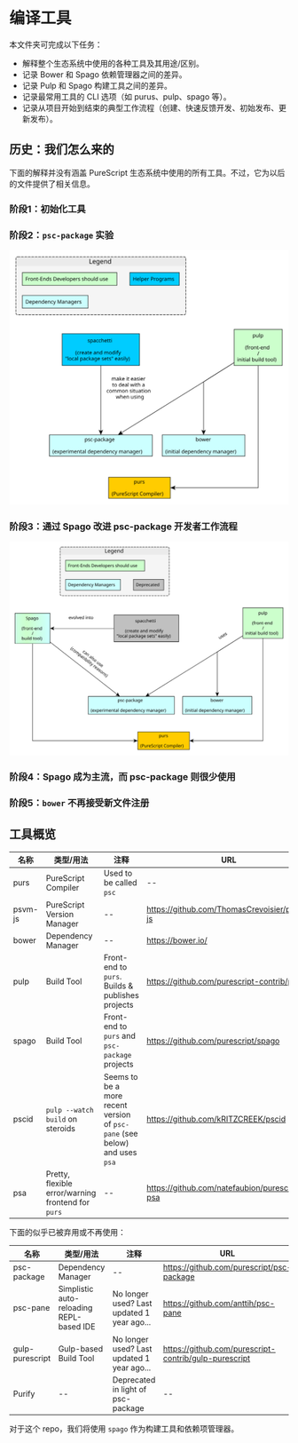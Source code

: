 # 编译工具

本文件夹可完成以下任务：

- 解释整个生态系统中使用的各种工具及其用途/区别。
- 记录 Bower 和 Spago 依赖管理器之间的差异。
- 记录 Pulp 和 Spago 构建工具之间的差异。
- 记录最常用工具的 CLI 选项（如 purus、pulp、spago 等）。
- 记录从项目开始到结束的典型工作流程（创建、快速反馈开发、初始发布、更新发布）。

## 历史：我们怎么来的

下面的解释并没有涵盖 PureScript 生态系统中使用的所有工具。不过，它为以后的文件提供了相关信息。

### 阶段1：初始化工具

### 阶段2：`psc-package` 实验

![Build-Tool-Relationships--no-Spago](assets/Build-Tool-Relationships--no-Spago.svg)

### 阶段3：通过 Spago 改进 psc-package 开发者工作流程

![Build-Tool-Relationships--With-Spago](assets/Build-Tool-Relationships--With-Spago.svg)

### 阶段4：Spago 成为主流，而 psc-package 则很少使用

### 阶段5：`bower` 不再接受新文件注册

## 工具概览

| 名称 | 类型/用法 | 注释 | URL |
| - | - | - | - |
| purs | PureScript Compiler | Used to be called `psc` | -- |
| psvm-js | PureScript Version Manager | -- | https://github.com/ThomasCrevoisier/psvm-js
| bower | Dependency Manager | -- | https://bower.io/ |
| pulp | Build Tool | Front-end to `purs`. Builds & publishes projects | https://github.com/purescript-contrib/pulp |
| spago | Build Tool | Front-end to `purs` and `psc-package` projects | https://github.com/purescript/spago
| pscid | `pulp --watch build` on steroids | Seems to be a more recent version of `psc-pane` (see below) and uses `psa` | https://github.com/kRITZCREEK/pscid
| psa | Pretty, flexible error/warning frontend for `purs` | -- | https://github.com/natefaubion/purescript-psa

下面的似乎已被弃用或不再使用：

| 名称 | 类型/用法 | 注释 | URL |
| - | - | - | - |
| psc-package | Dependency Manager | -- | https://github.com/purescript/psc-package |
| psc-pane | Simplistic auto-reloading REPL-based IDE | No longer used? Last updated 1 year ago... | https://github.com/anttih/psc-pane
| gulp-purescript | Gulp-based Build Tool | No longer used? Last updated 1 year ago... | https://github.com/purescript-contrib/gulp-purescript |
| Purify | -- | Deprecated in light of psc-package | -- |

对于这个 repo，我们将使用 `spago` 作为构建工具和依赖项管理器。
